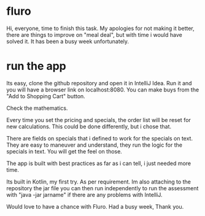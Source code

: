 # fluro

Hi, everyone, time to finish this task.
My apologies for not making it better, there are things to improve on "meal deal", but with time i would have solved it.
It has been a busy week unfortunately.

# run the app

Its easy, clone the github repository and open it in  IntelliJ Idea.
Run it and you will have a browser link on localhost:8080.
You can make buys from the "Add to Shopping Cart" button.

Check the mathematics.

Every time you set the pricing and specials, the order list will be reset for new calculations.
This could be done differently, but i chose that.

There are fields on specials that i defined to work for the specials on text. They are easy to 
maneuver and understand, they run the logic for the specials in text. You will get the feel on those.


The app is built with best practices as far as i can tell, i just needed more time.

Its built in Kotlin, my first try. As per requirement.
Im also attaching to the repository the jar file you can then run independently to run the assessment with "java -jar jarname" if there are any problems with IntelliJ.

Would love to have a chance with Fluro. Had a busy week, Thank you.
